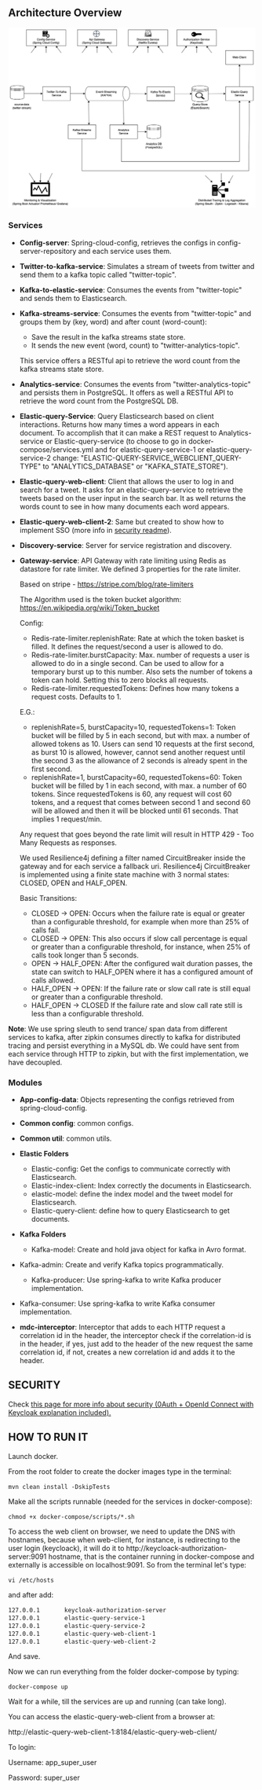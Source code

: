 

## Architecture Overview

![generalArchitecture](./doc/generalArchitecture.png)

### Services

- **Config-server**: Spring-cloud-config, retrieves the configs in config-server-repository and each service uses them.

- **Twitter-to-kafka-service**: Simulates a stream of tweets from twitter and send them to a kafka topic called "twitter-topic".

- **Kafka-to-elastic-service**: Consumes the events from "twitter-topic" and sends them to Elasticsearch.

- **Kafka-streams-service**: Consumes the events from "twitter-topic" and groups them by (key, word) and after count (word-count):

  - Save the result in the kafka streams state store.
  - It sends the new event (word, count) to "twitter-analytics-topic".

  This service offers a RESTful api to retrieve the word count from the kafka streams state store.

- **Analytics-service**: Consumes the events from "twitter-analytics-topic" and persists them in PostgreSQL. It offers as well a RESTful API to retrieve the word count from the PostgreSQL DB.

- **Elastic-query-Service**: Query Elasticsearch based on client interactions. Returns how many times a word appears in each document. To accomplish that it can make a REST request to Analytics-service or Elastic-query-service (to choose to go in docker-compose/services.yml and for elastic-query-service-1 or elastic-query-service-2 change: "ELASTIC-QUERY-SERVICE_WEBCLIENT_QUERY-TYPE" to "ANALYTICS_DATABASE" or "KAFKA_STATE_STORE").

- **Elastic-query-web-client**: Client that allows the user to log in and search for a tweet. It asks for an elastic-query-service to retrieve the tweets based on the user input in the search bar. It as well returns the words count to see in how many documents each word appears. 

- **Elastic-query-web-client-2**: Same but created to show how to implement SSO (more info in [security readme](./doc/SECURITY.md)).

- **Discovery-service**: Server for service registration and discovery.

- **Gateway-service**: API Gateway with rate limiting using Redis as datastore for rate limiter. We defined 3 properties for the rate limiter.

  Based on stripe - https://stripe.com/blog/rate-limiters

  The Algorithm used is the token bucket algorithm: https://en.wikipedia.org/wiki/Token_bucket

  Config:

  - Redis-rate-limiter.replenishRate: Rate at which the token basket is filled. It defines the request/second a user is allowed to do.
  - Redis-rate-limiter.burstCapacity: Max. number of requests a user is allowed to do in a single second. Can be used to allow for a temporary burst up to this number. Also sets the number of tokens a token can hold. Setting this to zero blocks all requests.
  - Redis-rate-limiter.requestedTokens: Defines how many tokens a request costs. Defaults to 1.

  E.G.: 

  - replenishRate=5, burstCapacity=10, requestedTokens=1: Token bucket will be filled by 5 in each second, but with max. a number of allowed tokens as 10. Users can send 10 requests at the first second, as burst 10 is allowed, however, cannot send another request until the second 3 as the allowance of 2 seconds is already spent in the first second.
  - replenishRate=1, burstCapacity=60, requestedTokens=60: Token bucket will be filled by 1 in each second, with max. a number of 60 tokens. Since requestedTokens is 60, any request will cost 60 tokens, and a request that comes between second 1 and second 60 will be allowed and then it will be blocked until 61 seconds. That implies 1 request/min.

  Any request that goes beyond the rate limit will result in HTTP 429 - Too Many Requests as responses.

  We used Resilience4j defining a filter named CircuitBreaker inside the gateway and for each service a fallback uri. Resilience4j CircuitBreaker is implemented using a finite state machine with 3 normal states: CLOSED, OPEN and HALF_OPEN.

  Basic Transitions:

  - CLOSED -> OPEN: Occurs when the failure rate is equal or greater than a configurable threshold, for example when more than 25% of calls fail.
  - CLOSED -> OPEN: This also occurs if slow call percentage is equal or greater than a configurable threshold, for instance, when 25% of calls took longer than 5 seconds.
  - OPEN -> HALF_OPEN: After the configured wait duration passes, the state can switch to HALF_OPEN where it has a configured amount of calls allowed.
  - HALF_OPEN -> OPEN: If the failure rate or slow call rate is still equal or greater than a configurable threshold.
  - HALF_OPEN -> CLOSED If the failure rate and slow call rate still is less than a configurable threshold.

**Note**: We use spring sleuth to send trance/ span data from different services to kafka, after zipkin consumes directly to kafka for distributed tracing and persist everything in a MySQL db. We could have sent from each service through HTTP to zipkin, but with the first implementation, we have decoupled.

### Modules

- **App-config-data**: Objects representing the configs retrieved from spring-cloud-config.
- **Common config**: common configs.
- **Common util**: common utils.
- **Elastic Folders**
  - Elastic-config: Get the configs to communicate correctly with Elasticsearch.
  - Elastic-index-client: Index correctly the documents in Elasticsearch.
  - elastic-model: define the index model and the tweet model for Elasticsearch.
  - Elastic-query-client: define how to query Elasticsearch to get documents.
- **Kafka Folders**

  - Kafka-model: Create and hold java object for kafka in Avro format.
- Kafka-admin: Create and verify Kafka topics programmatically.
  - Kafka-producer: Use spring-kafka to write Kafka producer implementation.
- Kafka-consumer: Use spring-kafka to write Kafka consumer implementation.
- **mdc-interceptor**: Interceptor that adds to each HTTP request a correlation id in the header, the interceptor check if the correlation-id is in the header, if yes, just add to the header of the new request the same correlation id, if not, creates a new correlation id and adds it to the header.

## SECURITY

Check [this page for more info about security (0Auth + OpenId Connect with Keycloak explanation included).](./doc/SECURITY.md)

## HOW TO RUN IT 

Launch docker.

From the root folder to create the docker images type in the terminal:

```
mvn clean install -DskipTests
```

Make all the scripts runnable (needed for the services in docker-compose):

```
chmod +x docker-compose/scripts/*.sh
```

To access the web client on browser, we need to update the DNS with hostnames, because when web-client, for instance, is redirecting to the user login (keycloack), it will do it to http://keycloack-authorization-server:9091 hostname, that is the container running in docker-compose and externally is accessible on localhost:9091. So from the terminal let's type:

```
vi /etc/hosts
```

and after add:

```
127.0.0.1       keycloak-authorization-server
127.0.0.1       elastic-query-service-1
127.0.0.1       elastic-query-service-2
127.0.0.1       elastic-query-web-client-1
127.0.0.1       elastic-query-web-client-2
```

And save.

Now we can run everything from the folder docker-compose by typing:

```
docker-compose up
```

Wait for a while, till the services are up and running (can take long).

You can access the elastic-query-web-client from a browser at:

 http://elastic-query-web-client-1:8184/elastic-query-web-client/

To login: 

Username: app_super_user

Password: super_user
